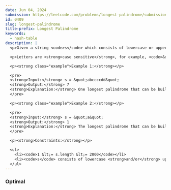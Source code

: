 ```yaml
---
date: Jun 04, 2024
submission: https://leetcode.com/problems/longest-palindrome/submissions/1277911731
id: 0409
slug: longest-palindrome
title-prefix: Longest Palindrome
keywords:
  - hash-table
description: |
  <p>Given a string <code>s</code> which consists of lowercase or uppercase letters, return the length of the <strong>longest <span data-keyword="palindrome-string">palindrome</span></strong>&nbsp;that can be built with those letters.</p>

  <p>Letters are <strong>case sensitive</strong>, for example, <code>&quot;Aa&quot;</code> is not considered a palindrome.</p>

  <p><strong class="example">Example 1:</strong></p>

  <pre>
  <strong>Input:</strong> s = &quot;abccccdd&quot;
  <strong>Output:</strong> 7
  <strong>Explanation:</strong> One longest palindrome that can be built is &quot;dccaccd&quot;, whose length is 7.
  </pre>

  <p><strong class="example">Example 2:</strong></p>

  <pre>
  <strong>Input:</strong> s = &quot;a&quot;
  <strong>Output:</strong> 1
  <strong>Explanation:</strong> The longest palindrome that can be built is &quot;a&quot;, whose length is 1.
  </pre>

  <p><strong>Constraints:</strong></p>

  <ul>
    <li><code>1 &lt;= s.length &lt;= 2000</code></li>
    <li><code>s</code> consists of lowercase <strong>and/or</strong> uppercase English&nbsp;letters only.</li>
  </ul>
---
```


### Optimal

```ts {include="index.ts"}

```
